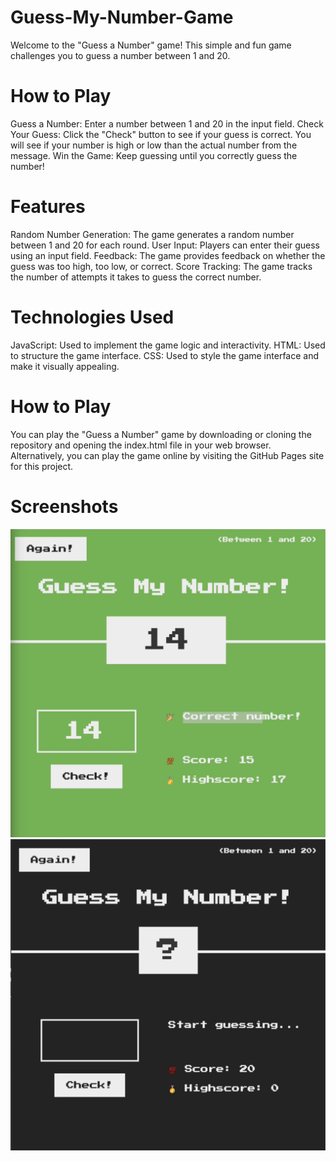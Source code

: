 # Guess-My-Number-Game
Welcome to the "Guess a Number" game! This simple and fun game challenges you to guess a number between 1 and 20.

# How to Play
Guess a Number: Enter a number between 1 and 20 in the input field.
Check Your Guess: Click the "Check" button to see if your guess is correct. You will see if your number is high or low than the actual number from the message.
Win the Game: Keep guessing until you correctly guess the number!

# Features
Random Number Generation: The game generates a random number between 1 and 20 for each round.
User Input: Players can enter their guess using an input field.
Feedback: The game provides feedback on whether the guess was too high, too low, or correct.
Score Tracking: The game tracks the number of attempts it takes to guess the correct number.

# Technologies Used
JavaScript: Used to implement the game logic and interactivity.
HTML: Used to structure the game interface.
CSS: Used to style the game interface and make it visually appealing.

# How to Play
You can play the "Guess a Number" game by downloading or cloning the repository and opening the index.html file in your web browser. Alternatively, you can play the game online by visiting the GitHub Pages site for this project.

# Screenshots

![Game Screenshot](Guess-my%20-Number%20-%20Win%20.png)
![Game Screenshot](Guess-my-Number.png)

